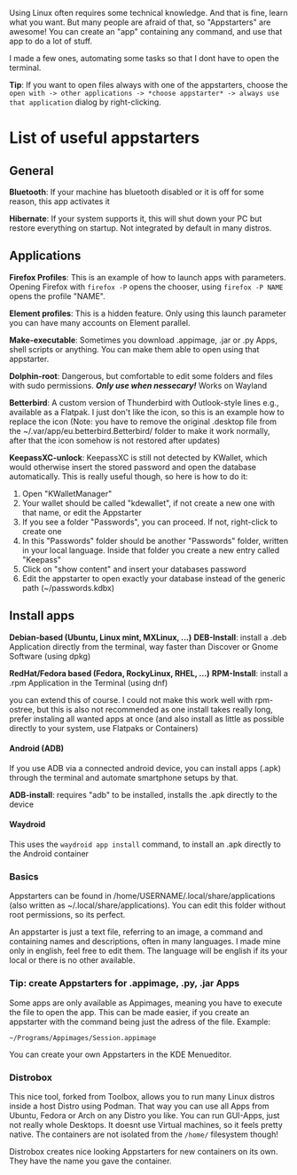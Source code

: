 Using Linux often requires some technical knowledge. And that is fine, learn what you want. But many people are afraid of that, so "Appstarters" are awesome! You can create an "app" containing any command, and use that app to do a lot of stuff.

I made a few ones, automating some tasks so that I dont have to open the terminal.

**Tip**: If you want to open files always with one of the appstarters, choose the `open with -> other applications -> *choose appstarter* -> always use that application` dialog by right-clicking.

# List of useful appstarters

## General
**Bluetooth**: If your machine has bluetooth disabled or it is off for some reason, this app activates it

**Hibernate**: If your system supports it, this will shut down your PC but restore everything on startup. Not integrated by default in many distros.

## Applications
**Firefox Profiles**: This is an example of how to launch apps with parameters. Opening Firefox with `firefox -P` opens the chooser, using `firefox -P NAME` opens the profile "NAME".

**Element profiles**: This is a hidden feature. Only using this launch parameter you can have many accounts on Element parallel.

**Make-executable**: Sometimes you download .appimage, .jar or .py Apps, shell scripts or anything. You can make them able to open using that appstarter.

**Dolphin-root**: Dangerous, but comfortable to edit some folders and files with sudo permissions. ***Only use when nessecary!*** Works on Wayland

**Betterbird**: A custom version of Thunderbird with Outlook-style lines e.g., available as a Flatpak. I just don't like the icon, so this is an example how to replace the icon (Note: you have to remove the original .desktop file from the ~/.var/app/eu.betterbird.Betterbird/ folder to make it work normally, after that the icon somehow is not restored after updates)

**KeepassXC-unlock**: KeepassXC is still not detected by KWallet, which would otherwise insert the stored password and open the database automatically. This is really useful though, so here is how to do it:

1. Open "KWalletManager"
2. Your wallet should be called "kdewallet", if not create a new one with that name, or edit the Appstarter
3. If you see a folder "Passwords", you can proceed. If not, right-click to create one
4. In this "Passwords" folder should be another "Passwords" folder, written in your local language. Inside that folder you create a new entry called "Keepass"
5. Click on "show content" and insert your databases password
6. Edit the appstarter to open exactly your database instead of the generic path (~/passwords.kdbx)

##  Install apps
**Debian-based (Ubuntu, Linux mint, MXLinux, ...)**
**DEB-Install**: install a .deb Application directly from the terminal, way faster than Discover or Gnome Software (using dpkg)

**RedHat/Fedora based (Fedora, RockyLinux, RHEL, ...)**
**RPM-Install**: install a .rpm Application in the Terminal (using dnf)

you can extend this of course. I could not make this work well with rpm-ostree, but this is also not recommended as one install takes really long, prefer instaling all wanted apps at once (and also install as little as possible directly to your system, use Flatpaks or Containers)

#### Android (ADB)
If you use ADB via a connected android device, you can install apps (.apk) through the terminal and automate smartphone setups by that.

**ADB-install**: requires "adb" to be installed, installs the .apk directly to the device

#### Waydroid
This uses the `waydroid app install` command, to install an .apk directly to the Android container

### Basics
Appstarters can be found in  /home/USERNAME/.local/share/applications (also written as ~/.local/share/applications). You can edit this folder without root permissions, so its perfect.

An appstarter is just a text file, referring to an image, a command and containing names and descriptions, often in many languages. I made mine only in english, feel free to edit them. The language will be english if its your local or there is no other available.

### Tip: create Appstarters for .appimage, .py, .jar Apps
Some apps are only available as Appimages, meaning you have to execute the file to open the app. This can be made easier, if you create an appstarter with the command being just the adress of the file. Example:

`~/Programs/Appimages/Session.appimage`

You can create your own Appstarters in the KDE Menueditor.

### Distrobox
This nice tool, forked from Toolbox, allows you to run many Linux distros inside a host Distro using Podman. That way you can use all Apps from Ubuntu, Fedora or Arch on any Distro you like. You can run GUI-Apps, just not really whole Desktops. It doesnt use Virtual machines, so it feels pretty native. The containers are not isolated from the `/home/` filesystem though!

Distrobox creates nice looking Appstarters for new containers on its own. They have the name you gave the container.
